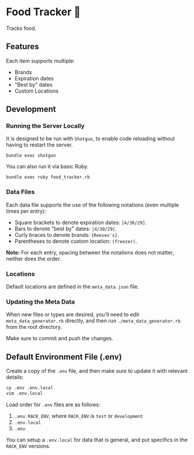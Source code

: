 # Food Tracker :hamburger:

Tracks food.

## Features

Each item supports multiple:

* Brands
* Expiration dates
* "Best by" dates
* Custom Locations

## Development

### Running the Server Locally

It is designed to be run with `Shotgun`, to enable code reloading
without having to restart the server.

```
bundle exec shotgun
```

You can also run it via basic Ruby.

```
bundle exec ruby food_tracker.rb
```

### Data Files

Each data file supports the use of the following notations (even multiple times per entry):

* Square brackets to denote expiration dates: `[4/30/29]`.
* Bars to denote "best by" dates: `|4/30/29|`.
* Curly braces to denote brands: `{Reeses's}`.
* Parentheses to denote custom location: `(freezer)`.

**Note:** For each entry, spacing between the notations does not matter, neither does the order.

### Locations

Default locations are defined in the `meta_data.json` file.

### Updating the Meta Data

When new files or types are desired, you'll need to edit `meta_data_generator.rb` directly,
and then run `./meta_data_generator.rb` from the root directory.

Make sure to commit and push the changes.

## Default Environment File (.env)

Create a copy of the `.env` file, and then make sure to update it with relevant details:

```sh
cp .env .env.local
vim .env.local
```

Load order for `.env` files are as follows:

1. `.env.RACK_ENV`, where `RACK_ENV` is `test` or `development`
2. `.env.local`
3. `.env`

You can setup a `.env.local` for data that is general, and put specifics in the
`RACK_ENV` versions.
